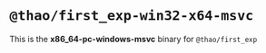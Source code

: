 # `@thao/first_exp-win32-x64-msvc`

This is the **x86_64-pc-windows-msvc** binary for `@thao/first_exp`
